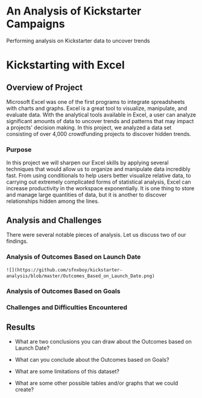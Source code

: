 # An Analysis of Kickstarter Campaigns
Performing analysis on Kickstarter data to uncover trends

# Kickstarting with Excel

## Overview of Project

Microsoft Excel was one of the first programs to integrate spreadsheets with charts and graphs. Excel is a great tool to visualize, manipulate, and evaluate data. With the analytical tools available in Excel, a user can analyze significant amounts of data to uncover trends and patterns that may impact a projects' decision making. In this project, we analyzed a data set consisting of over 4,000 crowdfunding projects to discover hidden trends.

### Purpose

In this project we will sharpen our Excel skills by applying several techniques that would allow us to organize and manipulate data incredibly fast. From using conditionals to help users better visualize relative data, to carrying out extremely complicated forms of statistical analysis, Excel can increase productivity in the workspace exponentially. It is one thing to store and manage large quantities of data, but it is another to discover relationships hidden among the lines.

## Analysis and Challenges

There were several notable pieces of analysis. Let us discuss two of our findings.

### Analysis of Outcomes Based on Launch Date
	![](https://github.com/sfnxboy/kickstarter-analysis/blob/master/Outcomes_Based_on_Launch_Date.png)

### Analysis of Outcomes Based on Goals

### Challenges and Difficulties Encountered

## Results

- What are two conclusions you can draw about the Outcomes based on Launch Date?

- What can you conclude about the Outcomes based on Goals?

- What are some limitations of this dataset?

- What are some other possible tables and/or graphs that we could create?
